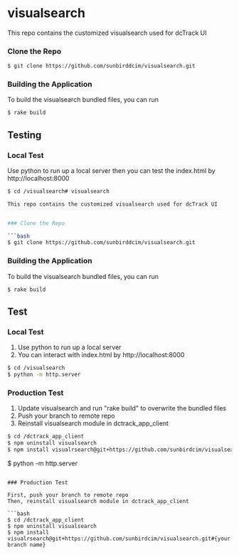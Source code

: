 # visualsearch

This repo contains the customized visualsearch used for dcTrack UI


### Clone the Repo

```bash
$ git clone https://github.com/sunbirddcim/visualsearch.git
```

### Building the Application

To build the visualsearch bundled files, you can run

```bash
$ rake build
```

## Testing

### Local Test

Use python to run up a local server then you can test the index.html by http://localhost:8000

```bash
$ cd /visualsearch# visualsearch

This repo contains the customized visualsearch used for dcTrack UI


### Clone the Repo

```bash
$ git clone https://github.com/sunbirddcim/visualsearch.git
```

### Building the Application

To build the visualsearch bundled files, you can run

```bash
$ rake build
```

## Test

### Local Test

1. Use python to run up a local server
2. You can interact with index.html by http://localhost:8000

```bash
$ cd /visualsearch
$ python -m http.server
```

### Production Test

1. Update visualsearch and run "rake build" to overwrite the bundled files
2. Push your branch to remote repo
3. Reinstall visualsearch module in dctrack_app_client

```bash
$ cd /dctrack_app_client
$ npm uninstall visualsearch
$ npm install visualrsearch@git+https://github.com/sunbirdcim/visualsearch.git#{your branch name}
```
$ python -m http.server
```

### Production Test

First, push your branch to remote repo
Then, reinstall visualsearch module in dctrack_app_client

```bash
$ cd /dctrack_app_client
$ npm uninstall visualsearch
$ npm install visualrsearch@git+https://github.com/sunbirdcim/visualsearch.git#{your branch name}
```